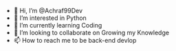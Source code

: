 - 👋 Hi, I’m @Achraf99Dev
- 👀 I’m interested in Python
- 🌱 I’m currently learning Coding
- 💞️ I’m looking to collaborate on Growing my Knowledge
- 📫 How to reach me to be back-end devlop

<!---
Achraf99Dev/Achraf99Dev is a ✨ special ✨ repository because its `README.md` (this file) appears on your GitHub profile.
You can click the Preview link to take a look at your changes.
--->
